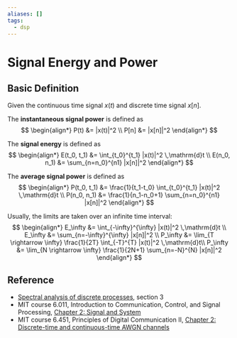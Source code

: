 ```yaml
---
aliases: []
tags:
  - dsp
---
```


# Signal Energy and Power
## Basic Definition

Given the continuous time signal $x(t)$ and discrete time signal $x[n]$.

The **instantaneous signal power** is defined as
$$
\begin{align*}
P(t) &= |x(t)|^2 \\
P[n] &= |x[n]|^2
\end{align*}
$$

The **signal energy** is defined as
$$
\begin{align*}
E(t_0, t_1) &= \int_{t_0}^{t_1} |x(t)|^2 \,\mathrm{d}t \\
E(n_0, n_1) &= \sum_{n=n_0}^{n1} |x[n]|^2
\end{align*}
$$

The **average signal power** is defined as
$$
\begin{align*}
P(t_0, t_1) &= \frac{1}{t_1-t_0} \int_{t_0}^{t_1} |x(t)|^2 \,\mathrm{d}t \\
P(n_0, n_1) &= \frac{1}{n_1-n_0+1} \sum_{n=n_0}^{n1} |x[n]|^2
\end{align*}
$$

Usually, the limits are taken over an infinite time interval:
$$
\begin{align*}
E_\infty &= \int_{-\infty}^{\infty} |x(t)|^2 \,\mathrm{d}t \\
E_\infty &= \sum_{n=-\infty}^{\infty} |x[n]|^2  \\
P_\infty &=  \lim_{T \rightarrow \infty} \frac{1}{2T} \int_{-T}^{T} |x(t)|^2 \,\mathrm{d}t\\
P_\infty &= \lim_{N \rightarrow \infty} \frac{1}{2N+1} \sum_{n=-N}^{N} |x[n]|^2
\end{align*}
$$

## Reference

* [Spectral analysis of discrete processes](http://www.aerostudents.com/files/atmosphericFlightDynamics/spectralAnalysisOfDiscreteProcesses.pdf), section 3
* MIT course 6.011,  Introduction to Communication, Control, and Signal Processing, [Chapter 2: Signal and System](http://ocw.mit.edu/courses/electrical-engineering-and-computer-science/6-011-introduction-to-communication-control-and-signal-processing-spring-2010/readings/MIT6_011S10_chap02.pdf)
* MIT course 6.451, Principles of Digital Communication II, [Chapter 2: Discrete-time and continuous-time AWGN channels](http://ocw.mit.edu/courses/electrical-engineering-and-computer-science/6-451-principles-of-digital-communication-ii-spring-2005/lecture-notes/chap_2.pdf) 
